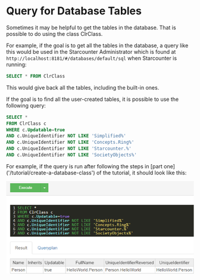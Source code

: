 # Query for Database Tables

Sometimes it may be helpful to get the tables in the database. That is possible to do using the class ClrClass.

For example, if the goal is to get all the tables in the database, a query like this would be used in the Starcounter Administrator which is found at `http://localhost:8181/#/databases/default/sql` when Starcounter is running:

```sql
SELECT * FROM ClrClass
```

This would give back all the tables, including the built-in ones.

If the goal is to find all the user-created tables, it is possible to use the following query:

```sql
SELECT *
FROM ClrClass c
WHERE c.Updatable=true
AND c.UniqueIdentifier NOT LIKE 'Simplified%'
AND c.UniqueIdentifier NOT LIKE 'Concepts.Ring%'
AND c.UniqueIdentifier NOT LIKE 'Starcounter.%'
AND c.UniqueIdentifier NOT LIKE 'SocietyObjects%'
```

For example, if the query is run after following the steps in \[part one\]\('/tutorial/create-a-database-class'\) of the tutorial, it should look like this:

![Screenshot of query](../../.gitbook/assets/capture.png)

